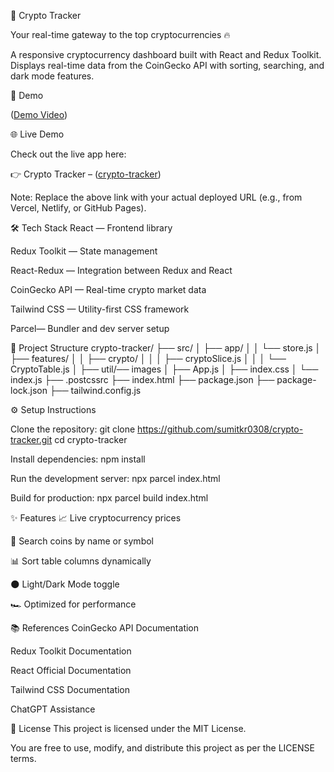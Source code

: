 
🚀 Crypto Tracker

  Your real-time gateway to the top cryptocurrencies 🔥
  
A responsive cryptocurrency dashboard built with React and Redux Toolkit.
Displays real-time data from the CoinGecko API with sorting, searching, and dark mode features.

📸 Demo

([Demo Video](https://www.loom.com/share/efef8a6a61194446acc27b39e8775464?sid=167703f5-c453-487e-b876-a971e1ff4579))

🌐 Live Demo

Check out the live app here:

👉 Crypto Tracker – ([crypto-tracker](https://crypto-tracker-by-sumit.netlify.app/))

Note: Replace the above link with your actual deployed URL (e.g., from Vercel, Netlify, or GitHub Pages).

🛠 Tech Stack
React — Frontend library

Redux Toolkit — State management

React-Redux — Integration between Redux and React

CoinGecko API — Real-time crypto market data

Tailwind CSS  — Utility-first CSS framework

Parcel— Bundler and dev server setup




📂 Project Structure
crypto-tracker/
├── src/
│   ├── app/
│   │   └── store.js
│   ├── features/
│   │   ├── crypto/
│   │   │   ├── cryptoSlice.js
│   │   │   └── CryptoTable.js
│   ├── util/── images
│   ├── App.js
│   ├── index.css
│   └── index.js
├── .postcssrc
├── index.html
├── package.json
├── package-lock.json
├── tailwind.config.js


⚙️ Setup Instructions

Clone the repository:
git clone https://github.com/sumitkr0308/crypto-tracker.git
cd crypto-tracker

Install dependencies:
npm install

Run the development server:
npx parcel index.html

Build for production:
npx parcel build index.html


✨ Features
📈 Live cryptocurrency prices

🔎 Search coins by name or symbol

📊 Sort table columns dynamically

🌑 Light/Dark Mode toggle

🏎 Optimized for performance



📚 References
CoinGecko API Documentation

Redux Toolkit Documentation

React Official Documentation

Tailwind CSS Documentation

ChatGPT Assistance


🪪 License
This project is licensed under the MIT License.

You are free to use, modify, and distribute this project as per the LICENSE terms.



